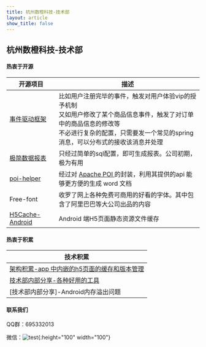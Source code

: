 ```yaml
---
title: 杭州数橙科技-技术部
layout: article
show_title: false
---
```


## 杭州数橙科技-技术部

#### 热衷于开源

| 开源项目                                                     | 描述                                                         |
| ------------------------------------------------------------ | ------------------------------------------------------------ |
| [事件驱动框架](https://github.com/HangZhouShuChengKeJi/eventframework) | 比如用户注册完毕的事件，触发对用户体验vip的授予机制<br>又如用户修改了某个商品信息事件，触发了对订单中的商品信息的修改等<br>不必进行复杂的配置，只需要发一个常见的spring 消息，可以分布式的接收该消息并处理 |
| [极简数据报表](https://github.com/HangZhouShuChengKeJi/simple-report) | 只经过简单的sql配置，即可生成报表。公司初期，极为有用        |
| [poi-helper](https://github.com/HangZhouShuChengKeJi/poi-helper) | 经过对 [Apache POI ](https://poi.apache.org/)的封装，利用其提供的api 能够更方便的生成 word 文档 |
| Free-font                                                    | 收罗了网上各种免费可商用的好看的字体。其中包含了阿里巴巴等大公司出品的内容 |
| [H5Cache-Android](https://github.com/HangZhouShuChengKeJi/H5Cache-Android)                                                    | Android 端H5页面静态资源文件缓存 |



#### 热衷于积累

| 技术积累                                                   |
| ---------------------------------------------------------- |
| [架构积累-app 中内嵌的h5页面的缓存和版本管理](blog/移动端H5页面静态资源文件缓存.html)              |     
| [技术部内部分享-各种好用的工具](share/share-one/README.md)  |
| [技术部内部分享]-Android内存溢出问题                       |                                                           

#### 联系我们

QQ群：695332013

微信：![test](/img/wechat.png){:height="100" width="100"}



